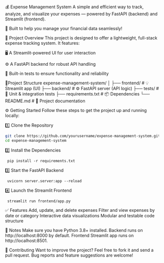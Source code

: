 💰 Expense Management System
A simple and efficient way to track, analyze, and visualize your expenses — powered by FastAPI (backend) and Streamlit (frontend).

🚀 Built to help you manage your financial data seamlessly!

🧭 Project Overview
This project is designed to offer a lightweight, full-stack expense tracking system.
It features:

🖥️ A Streamlit-powered UI for user interaction

⚙️ A FastAPI backend for robust API handling

🧪 Built-in tests to ensure functionality and reliability

🧭Project Structure
expense-management-system/
│
├── frontend/        # 💡 Streamlit app (UI)
├── backend/         # ⚙️ FastAPI server (API logic)
├── tests/           # 🧪 Unit & integration tests
├── requirements.txt # 📦 Dependencies
└── README.md        # 📘 Project documentation


⚙️ Getting Started
Follow these steps to get the project up and running locally:

1️⃣ Clone the Repository

   ```bash
   git clone https://github.com/yourusername/expense-management-system.git
   cd expense-management-system
   ```

2️⃣ Install the Dependencies   
   ```commandline
    pip install -r requirements.txt
   ```

3️⃣ Start the FastAPI Backend  
   ```commandline
    uvicorn server.server:app --reload
   ```
4️⃣ Launch the Streamlit Frontend 
   ```commandline
    streamlit run frontend/app.py
   ```
✅ Features
Add, update, and delete expenses
Filter and view expenses by date or category
Interactive data visualizations
Modular and testable code structure

📌 Notes
Make sure you have Python 3.8+ installed.
Backend runs on http://localhost:8000 by default.
Frontend Streamlit app runs on http://localhost:8501.


🙌 Contributing
Want to improve the project? Feel free to fork it and send a pull request.
Bug reports and feature suggestions are welcome!


